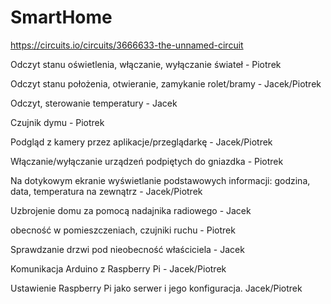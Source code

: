 ﻿# SmartHome

https://circuits.io/circuits/3666633-the-unnamed-circuit


Odczyt stanu oświetlenia, włączanie, wyłączanie świateł - Piotrek

Odczyt stanu położenia, otwieranie, zamykanie rolet/bramy - Jacek/Piotrek

Odczyt, sterowanie temperatury - Jacek

Czujnik dymu - Piotrek

Podgląd z kamery przez aplikacje/przeglądarkę - Jacek/Piotrek

Włączanie/wyłączanie urządzeń podpiętych do gniazdka - Piotrek

Na dotykowym ekranie wyświetlanie podstawowych informacji: godzina, data, temperatura na zewnątrz - Jacek/Piotrek

Uzbrojenie domu za pomocą nadajnika radiowego - Jacek

obecność w pomieszczeniach, czujniki ruchu - Piotrek

Sprawdzanie drzwi pod nieobecność właściciela - Jacek

Komunikacja Arduino z Raspberry Pi - Jacek/Piotrek

Ustawienie Raspberry Pi jako serwer i jego konfiguracja. Jacek/Piotrek